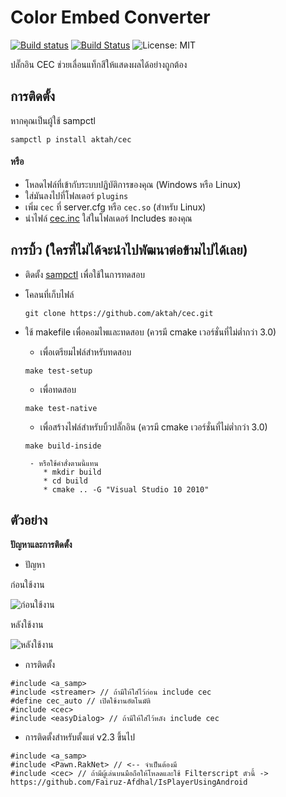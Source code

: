 # Color Embed Converter

[![Build status](https://ci.appveyor.com/api/projects/status/l1943xkew40t4rcv/branch/master?svg=true)](https://ci.appveyor.com/project/aktah/cec/branch/master) [![Build Status](https://travis-ci.org/aktah/cec.svg?branch=master)](https://travis-ci.org/aktah/cec) ![License: MIT](https://img.shields.io/badge/License-MIT-red.svg)

ปลั๊กอิน CEC ช่วยเลื่อนแท็กสีให้แสดงผลได้อย่างถูกต้อง

## การติดตั้ง

หากคุณเป็นผู้ใช้ sampctl

`sampctl p install aktah/cec`

#### หรือ
* โหลดไฟล์ที่เข้ากับระบบปฏิบัติการของคุณ (Windows หรือ Linux)
* ใส่มันลงไปที่โฟลเดอร์ `plugins`
* เพิ่ม `cec` ที่ server.cfg หรือ `cec.so` (สำหรับ Linux)
* นำไฟล์ [cec.inc](cec.inc) ใส่ในโฟลเดอร์ Includes ของคุณ

## การบิ้ว (ใครที่ไม่ได้จะนำไปพัฒนาต่อข้ามไปได้เลย)

* ติดตั้ง [sampctl](https://github.com/Southclaws/sampctl) เพื่อใช้ในการทดสอบ

* โคลนที่เก็บไฟล์

	`git clone https://github.com/aktah/cec.git`

* ใช้ makefile เพื่อคอมไพและทดสอบ (ควรมี cmake เวอร์ชั่นที่ไม่ต่ำกว่า 3.0) 

	* เพื่อเตรียมไฟล์สำหรับทดสอบ 
	 
	 `make test-setup`


	* เพื่อทดสอบ
	
	 `make test-native`


	* เพื่อสร้างไฟล์สำหรับบิ้วปลั๊กอิน (ควรมี cmake เวอร์ชั่นที่ไม่ต่ำกว่า 3.0)
	 
	 `make build-inside`

	   - หรือใช้คำสั่งตามนี้แทน
	      * mkdir build
	      * cd build
	      * cmake .. -G "Visual Studio 10 2010"
     
     
## ตัวอย่าง
**ปัญหาและการติดตั้ง**

* ปัญหา

ก่อนใช้งาน

![ก่อนใช้งาน](https://i.imgur.com/M14TACI.png)

หลังใช้งาน

![หลังใช้งาน](https://i.imgur.com/UiuOF5B.png)

* การติดตั้ง
```Pawn
#include <a_samp>
#include <streamer> // ถ้ามีให้ใส่ไว้ก่อน include cec
#define cec_auto // เปิดใช้งานอัตโนมัติ
#include <cec>
#include <easyDialog> // ถ้ามีให้ใส่ไว้หลัง include cec
```

* การติดตั้งสำหรับตั้งแต่ v2.3 ขึ้นไป
```Pawn
#include <a_samp>
#include <Pawn.RakNet> // <-- จำเป็นต้องมี
#include <cec> // ถ้ามีผู้เล่นบนมือถือให้โหลดและใช้ Filterscript ตัวนี้ -> https://github.com/Fairuz-Afdhal/IsPlayerUsingAndroid
```
